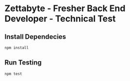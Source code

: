 # Zettabyte - Fresher Back End Developer - Technical Test

## Install Dependecies
```
npm install
```

## Run Testing
```
npm test
```